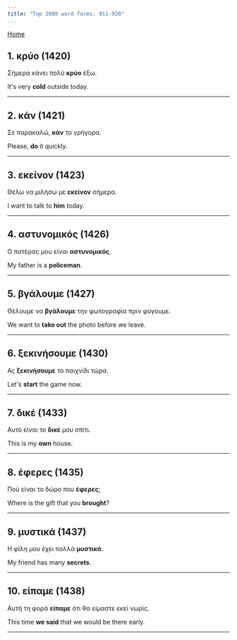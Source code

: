 ```yaml
---
title: "Top 2000 word forms: 911-920"
...
```


[Home](./) 

## 1. κρύο (1420)

Σήμερα κάνει πολύ **κρύο** έξω.

It's very **cold** outside today.

---

## 2. κάν (1421)

Σε παρακαλώ, **κάν** το γρήγορα.

Please, **do** it quickly.

---

## 3. εκείνον (1423)

Θέλω να μιλήσω με **εκείνον** σήμερα.  

I want to talk to **him** today.

---

## 4. αστυνομικός (1426)

Ο πατέρας μου είναι **αστυνομικός**.

My father is a **policeman**.

---

## 5. βγάλουμε (1427)

Θέλουμε να **βγάλουμε** την φωτογραφία πριν φύγουμε.  

We want to **take out** the photo before we leave.

---

## 6. ξεκινήσουμε (1430)

Ας **ξεκινήσουμε** το παιχνίδι τώρα.  

Let's **start** the game now.

---

## 7. δικέ (1433)

Αυτό είναι το **δικέ** μου σπίτι.

This is my **own** house.

---

## 8. έφερες (1435)

Πού είναι το δώρο που **έφερες**;

Where is the gift that you **brought**?

---

## 9. μυστικά (1437)

Η φίλη μου έχει πολλά **μυστικά**.

My friend has many **secrets**.

---

## 10. είπαμε (1438)

Αυτή τη φορά **είπαμε** ότι θα είμαστε εκεί νωρίς.  

This time **we said** that we would be there early.

---

